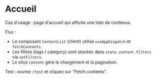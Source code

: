 # Accueil

Cas d'usage : page d'accueil qui affiche une liste de contenus.

Flux :
- Le composant `ContentList` (client) utilise `useAppDispatch` et `fetchContents`.
- Les filtres (tags / category) sont stockés dans `state.content.filters` via `setFilters`.
- Le slice `content` gère le chargement et la pagination.

Test : ouvrez `/test` et cliquez sur "Fetch contents".
